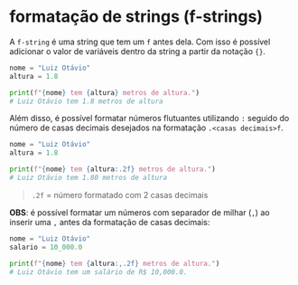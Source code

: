 # formatação de strings (f-strings)

A `f-string` é uma string que tem um `f` antes dela. Com isso é possível adicionar o valor de variáveis dentro da string a partir da notação `{}`.

```python
nome = "Luiz Otávio"
altura = 1.8

print(f"{nome} tem {altura} metros de altura.")
# Luiz Otávio tem 1.8 metros de altura
```

Além disso, é possível formatar números flutuantes utilizando `:` seguido do número de casas decimais desejados na formatação `.<casas decimais>f`.

```python
nome = "Luiz Otávio"
altura = 1.8

print(f"{nome} tem {altura:.2f} metros de altura.")
# Luiz Otávio tem 1.80 metros de altura
```

> `.2f` = número formatado com 2 casas decimais

**OBS**: é possível formatar um números com separador de milhar (`,`) ao inserir uma `,` antes da formatação de casas decimais:

```python
nome = "Luiz Otávio"
salario = 10_000.0

print(f"{nome} tem {altura:,.2f} metros de altura.")
# Luiz Otávio tem um salário de R$ 10,000.0.
```
